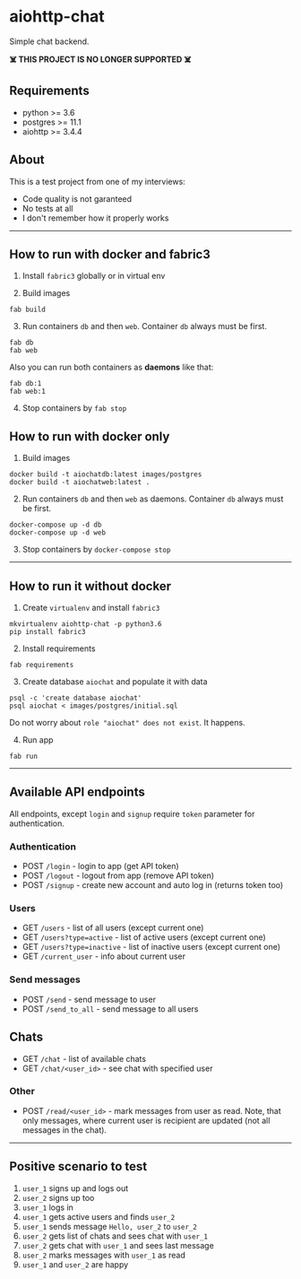 # aiohttp-chat

Simple chat backend.

**☠️ THIS PROJECT IS NO LONGER SUPPORTED ☠️**

## Requirements

  * python >= 3.6
  * postgres >= 11.1
  * aiohttp >= 3.4.4

## About

This is a test project from one of my interviews:
* Code quality is not garanteed
* No tests at all
* I don't remember how it properly works

---

## How to run with docker and fabric3

1. Install `fabric3` globally or in virtual env

2. Build images

  ```
  fab build
  ```

3. Run containers `db` and then `web`. Container `db` always must be first.

  ```
  fab db
  fab web
  ```

  Also you can run both containers as **daemons** like that:

  ```
  fab db:1
  fab web:1
  ```

4. Stop containers by `fab stop`


## How to run with docker only

1. Build images

  ```
  docker build -t aiochatdb:latest images/postgres
  docker build -t aiochatweb:latest .
  ```

2. Run containers `db` and then `web` as daemons. Container `db` always must be first.

  ```
  docker-compose up -d db
  docker-compose up -d web
  ```

3. Stop containers by `docker-compose stop`

---

## How to run it without docker

1. Create `virtualenv` and install `fabric3`

  ```
  mkvirtualenv aiohttp-chat -p python3.6
  pip install fabric3
  ```

2. Install requirements

  ```
  fab requirements
  ```

3. Create database `aiochat` and populate it with data

  ```
  psql -c 'create database aiochat'
  psql aiochat < images/postgres/initial.sql
  ```

  Do not worry about `role "aiochat" does not exist`. It happens.

4. Run app

  ```
  fab run
  ```

---

## Available API endpoints

All endpoints, except `login` and `signup` require `token` parameter for authentication.

### Authentication

  * POST `/login` - login to app (get API token)
  * POST `/logout` - logout from app (remove API token)
  * POST `/signup` - create new account and auto log in (returns token too)

### Users

  * GET `/users` - list of all users (except current one)
  * GET `/users?type=active` - list of active users (except current one)
  * GET `/users?type=inactive` - list of inactive users (except current one)
  * GET `/current_user` - info about current user

### Send messages
  * POST `/send` - send message to user
  * POST `/send_to_all` - send message to all users

## Chats

  * GET `/chat` - list of available chats
  * GET `/chat/<user_id>` - see chat with specified user

### Other

  * POST `/read/<user_id>` - mark messages from user as read. Note, that only messages, where current user is recipient are updated (not all messages in the chat).

---

## Positive scenario to test

1. `user_1` signs up and logs out
2. `user_2` signs up too
3. `user_1` logs in
4. `user_1` gets active users and finds `user_2`
5. `user_1` sends message `Hello, user_2` to `user_2`
6. `user_2` gets list of chats and sees chat with `user_1`
7. `user_2` gets chat with `user_1` and sees last message
8. `user_2` marks messages with `user_1` as read
9. `user_1` and `user_2` are happy
